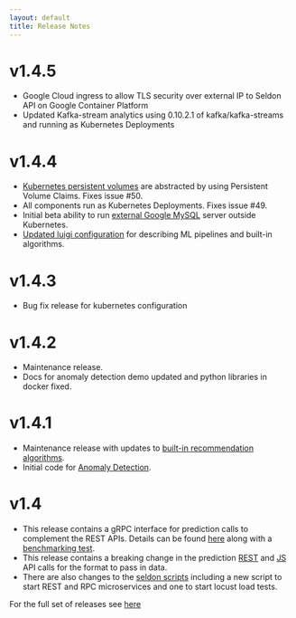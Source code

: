 ```yaml
---
layout: default
title: Release Notes
---
```


# v1.4.5

 * Google Cloud ingress to allow TLS security over external IP to Seldon API on Google Container Platform
 * Updated Kafka-stream analytics using 0.10.2.1 of kafka/kafka-streams and running as Kubernetes Deployments

# v1.4.4

  * [Kubernetes persistent volumes](http://docs.seldon.io/install.html#storage)  are abstracted by using Persistent Volume Claims. Fixes issue #50.
  * All components run as Kubernetes Deployments. Fixes issue #49. 
  * Initial beta ability to run [external Google MySQL](http://docs.seldon.io/install.html#mysql)  server outside Kubernetes.
  * [Updated luigi configuration](http://docs.seldon.io/content-recommendation-guide.html#model)  for describing ML pipelines and built-in algorithms.

# v1.4.3

 *  Bug fix release for kubernetes configuration 

# v1.4.2

  * Maintenance release.
  * Docs for anomaly detection demo updated and python libraries in docker fixed.

# v1.4.1

  * Maintenance release with updates to [built-in recommendation algorithms](http://docs.seldon.io/content-recommendation-models.html).
  * Initial code for [Anomaly Detection](https://github.com/SeldonIO/seldon-server/blob/master/python/seldon/anomaly/AnomalyDetection.py).

# v1.4

  * This release contains a gRPC interface for prediction calls to complement the REST APIs. Details can be found [here](http://docs.seldon.io/grpc.html) along with a [benchmarking test](http://docs.seldon.io/benchmark-prediction.html).
  * This release contains a breaking change in the prediction [REST](http://docs.seldon.io/api-oauth-prediction.html) and [JS](http://docs.seldon.io/api-javascript-prediction.html) API calls for the format to pass in data.
  * There are also changes to the [seldon scripts](http://docs.seldon.io/scripts.html) including a new script to start REST and RPC microservices and one to start locust load tests.

For the full set of releases see [here](https://github.com/SeldonIO/seldon-server/releases)


